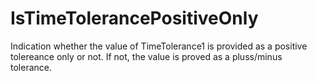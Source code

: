 IsTimeTolerancePositiveOnly
===========================

Indication whether the value of TimeTolerance1 is provided as a positive tolereance only or not. If not, the value is proved as a pluss/minus tolerance.
